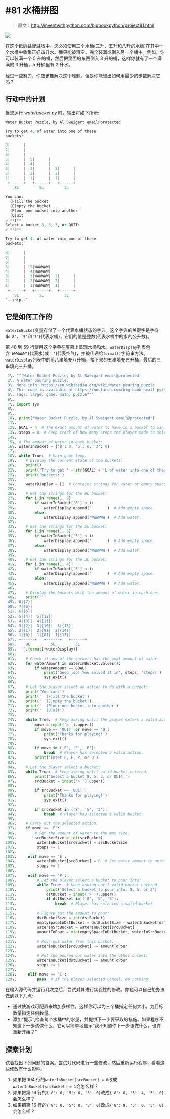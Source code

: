 # #81 水桶拼图

> 原文：<http://inventwithpython.com/bigbookpython/project81.html>

![](img/9d995d63aaead72cad01120081eb8f75.png)

在这个纸牌益智游戏中，您必须使用三个水桶(三升、五升和八升的水桶)在其中一个水桶中收集正好四升水。桶只能被清空、完全装满或倒入另一个桶中。例如，你可以装满一个 5 升的桶，然后把里面的东西倒入 3 升的桶，这样你就有了一个满满的 3 升桶，5 升桶里有 2 升水。

经过一些努力，你应该能解决这个难题。但是你能想出如何用最少的步数解决它吗？

## 行动中的计划

当您运行 *waterbucket.py* 时，输出将如下所示:

```py
Water Bucket Puzzle, by Al Sweigart email@protected

Try to get 4L of water into one of these
buckets:

8|      |
7|      |
6|      |
5|      |  5|      |
4|      |  4|      |
3|      |  3|      |  3|      |
2|      |  2|      |  2|      |
1|      |  1|      |  1|      |
 +------+   +------+   +------+
    8L         5L         3L

You can:
  (F)ill the bucket
  (E)mpty the bucket
  (P)our one bucket into another
  (Q)uit
> **f**
Select a bucket 8, 5, 3, or QUIT:
> **5**

Try to get 4L of water into one of these
buckets:

8|      |
7|      |
6|      |
5|      |  5|WWWWWW|
4|      |  4|WWWWWW|
3|      |  3|WWWWWW|  3|      |
2|      |  2|WWWWWW|  2|      |
1|      |  1|WWWWWW|  1|      |
 +------+   +------+   +------+
    8L         5L         3L
`--snip--`
```

## 它是如何工作的

`waterInBucket`变量存储了一个代表水桶状态的字典。这个字典的关键字是字符串`'8'`、`'5'`和`'3'`(代表水桶)，它们的值是整数(代表水桶中的水的公升数)。

第 48 到 59 行使用这个字典在屏幕上呈现水桶和水。`waterDisplay`列表包含`'WWWWWW'`(代表水)或`' '`(代表空气)，并被传递给`format()`字符串方法。`waterDisplay`列表中的前八串填充八升桶，接下来的五串填充五升桶，最后的三串填充三升桶。

```py
 1\. """Water Bucket Puzzle, by Al Sweigart email@protected
 2\. A water pouring puzzle.
 3\. More info: https://en.wikipedia.org/wiki/Water_pouring_puzzle
 4\. This code is available at https://nostarch.com/big-book-small-python-programming
 5\. Tags: large, game, math, puzzle"""
 6\. 
 7\. import sys
 8\. 
 9\. 
 10\. print('Water Bucket Puzzle, by Al Sweigart email@protected')
 11\. 
 12\. GOAL = 4  # The exact amount of water to have in a bucket to win.
 13\. steps = 0  # Keep track of how many steps the player made to solve this.
 14\. 
 15\. # The amount of water in each bucket:
 16\. waterInBucket = {'8': 0, '5': 0, '3': 0}
 17\. 
 18\. while True:  # Main game loop.
 19\.    # Display the current state of the buckets:
 20\.    print()
 21\.    print('Try to get ' + str(GOAL) + 'L of water into one of these')
 22\.    print('buckets:')
 23\. 
 24\.    waterDisplay = []  # Contains strings for water or empty space.
 25\. 
 26\.    # Get the strings for the 8L bucket:
 27\.    for i in range(1, 9):
 28\.        if waterInBucket['8'] < i:
 29\.            waterDisplay.append('      ')  # Add empty space.
 30\.        else:
 31\.            waterDisplay.append('WWWWWW')  # Add water.
 32\. 
 33\.    # Get the strings for the 5L bucket:
 34\.    for i in range(1, 6):
 35\.        if waterInBucket['5'] < i:
 36\.            waterDisplay.append('      ')  # Add empty space.
 37\.        else:
 38\.            waterDisplay.append('WWWWWW')  # Add water.
 39\. 
 40\.    # Get the strings for the 3L bucket:
 41\.    for i in range(1, 4):
 42\.        if waterInBucket['3'] < i:
 43\.            waterDisplay.append('      ')  # Add empty space.
 44\.        else:
 45\.            waterDisplay.append('WWWWWW')  # Add water.
 46\. 
 47\.    # Display the buckets with the amount of water in each one:
 48\.    print('''
 49\. 8|{7}|
 50\. 7|{6}|
 51\. 6|{5}|
 52\. 5|{4}|  5|{12}|
 53\. 4|{3}|  4|{11}|
 54\. 3|{2}|  3|{10}|  3|{15}|
 55\. 2|{1}|  2|{9}|  2|{14}|
 56\. 1|{0}|  1|{8}|  1|{13}|
 57\. +------+   +------+   +------+
 58\.    8L         5L         3L
 59\. '''.format(*waterDisplay))
 60\. 
 61\.    # Check if any of the buckets has the goal amount of water:
 62\.    for waterAmount in waterInBucket.values():
 63\.        if waterAmount == GOAL:
 64\.            print('Good job! You solved it in', steps, 'steps!')
 65\.            sys.exit()
 66\. 
 67\.    # Let the player select an action to do with a bucket:
 68\.    print('You can:')
 69\.    print('  (F)ill the bucket')
 70\.    print('  (E)mpty the bucket')
 71\.    print('  (P)our one bucket into another')
 72\.    print('  (Q)uit')
 73\. 
 74\.    while True:  # Keep asking until the player enters a valid action.
 75\.        move = input('> ').upper()
 76\.        if move == 'QUIT' or move == 'Q':
 77\.            print('Thanks for playing!')
 78\.            sys.exit()
 79\. 
 80\.        if move in ('F', 'E', 'P'):
 81\.            break  # Player has selected a valid action.
 82\.        print('Enter F, E, P, or Q')
 83\. 
 84\.    # Let the player select a bucket:
 85\.    while True:  # Keep asking until valid bucket entered.
 86\.        print('Select a bucket 8, 5, 3, or QUIT:')
 87\.        srcBucket = input('> ').upper()
 88\. 
 89\.        if srcBucket == 'QUIT':
 90\.            print('Thanks for playing!')
 91\.            sys.exit()
 92\. 
 93\.        if srcBucket in ('8', '5', '3'):
 94\.            break  # Player has selected a valid bucket.
 95\. 
 96\.    # Carry out the selected action:
 97\.    if move == 'F':
 98\.        # Set the amount of water to the max size.
 99\.        srcBucketSize = int(srcBucket)
100\.         waterInBucket[srcBucket] = srcBucketSize
101\.         steps += 1
102\. 
103\.     elif move == 'E':
104\.         waterInBucket[srcBucket] = 0  # Set water amount to nothing.
105\.         steps += 1
106\. 
107\.     elif move == 'P':
108\.         # Let the player select a bucket to pour into:
109\.         while True:  # Keep asking until valid bucket entered.
110\.             print('Select a bucket to pour into: 8, 5, or 3')
111\.             dstBucket = input('> ').upper()
112\.             if dstBucket in ('8', '5', '3'):
113\.                 break  # Player has selected a valid bucket.
114\. 
115\.         # Figure out the amount to pour:
116\.         dstBucketSize = int(dstBucket)
117\.         emptySpaceInDstBucket = dstBucketSize - waterInBucket[dstBucket]
118\.         waterInSrcBucket = waterInBucket[srcBucket]
119\.         amountToPour = min(emptySpaceInDstBucket, waterInSrcBucket)
120\. 
121\.         # Pour out water from this bucket:
122\.         waterInBucket[srcBucket] -= amountToPour
123\. 
124\.         # Put the poured out water into the other bucket:
125\.         waterInBucket[dstBucket] += amountToPour
126\.         steps += 1
127\. 
128\.     elif move == 'C':
129\.         pass  # If the player selected Cancel, do nothing. 
```

在输入源代码并运行几次之后，尝试对其进行实验性的修改。你也可以自己想办法做到以下几点:

*   通过使游戏可配置来增加多样性，这样你可以为三个桶指定任何大小，为目标数量指定任何数量。
*   添加“提示”,检查每个水桶中的水量，并提供下一步要采取的措施。如果程序不知道下一步该做什么，它可以简单地显示“我不知道你下一步该做什么。也许重新开始？”

## 探索计划

试着找出下列问题的答案。尝试对代码进行一些修改，然后重新运行程序，看看这些修改有什么影响。

1.  如果把 104 行的`waterInBucket[srcBucket] = 0`改成`waterInBucket[srcBucket] = 1`会怎么样？
2.  如果把第 16 行的`{'8': 0, '5': 0, '3': 0}`改成`{'8': 0, '5': 4, '3': 0}`会怎么样？
3.  如果把第 16 行的`{'8': 0, '5': 0, '3': 0}`改成`{'8': 9, '5': 0, '3': 0}`会怎么样？